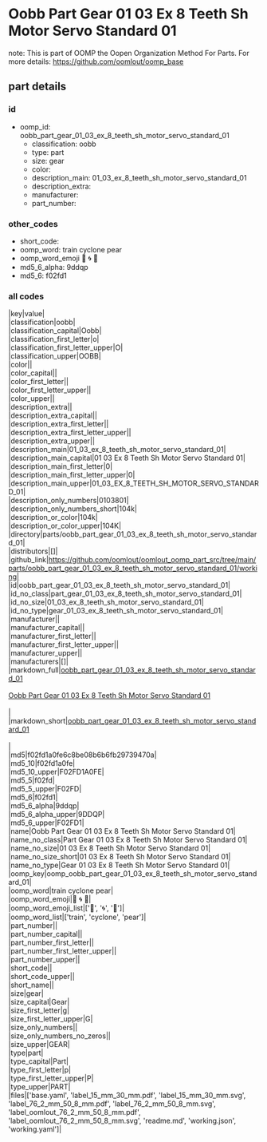 # Oobb Part Gear 01 03 Ex 8 Teeth Sh Motor Servo Standard 01  

note: This is part of OOMP the Oopen Organization Method For Parts. For more details: https://github.com/oomlout/oomp_base

##  part details





### id
* oomp_id: oobb_part_gear_01_03_ex_8_teeth_sh_motor_servo_standard_01
  * classification: oobb
  * type: part
  * size: gear
  * color: 
  * description_main: 01_03_ex_8_teeth_sh_motor_servo_standard_01
  * description_extra: 
  * manufacturer: 
  * part_number: 

### other_codes
* short_code: 
* oomp_word: train cyclone pear
* oomp_word_emoji :train: :cyclone: :pear:
* md5_6_alpha: 9ddqp
* md5_6: f02fd1

### all codes 
|key|value|  
|classification|oobb|  
|classification_capital|Oobb|  
|classification_first_letter|o|  
|classification_first_letter_upper|O|  
|classification_upper|OOBB|  
|color||  
|color_capital||  
|color_first_letter||  
|color_first_letter_upper||  
|color_upper||  
|description_extra||  
|description_extra_capital||  
|description_extra_first_letter||  
|description_extra_first_letter_upper||  
|description_extra_upper||  
|description_main|01_03_ex_8_teeth_sh_motor_servo_standard_01|  
|description_main_capital|01 03 Ex 8 Teeth Sh Motor Servo Standard 01|  
|description_main_first_letter|0|  
|description_main_first_letter_upper|0|  
|description_main_upper|01_03_EX_8_TEETH_SH_MOTOR_SERVO_STANDARD_01|  
|description_only_numbers|0103801|  
|description_only_numbers_short|104k|  
|description_or_color|104k|  
|description_or_color_upper|104K|  
|directory|parts/oobb_part_gear_01_03_ex_8_teeth_sh_motor_servo_standard_01|  
|distributors|[]|  
|github_link|https://github.com/oomlout/oomlout_oomp_part_src/tree/main/parts/oobb_part_gear_01_03_ex_8_teeth_sh_motor_servo_standard_01/working|  
|id|oobb_part_gear_01_03_ex_8_teeth_sh_motor_servo_standard_01|  
|id_no_class|part_gear_01_03_ex_8_teeth_sh_motor_servo_standard_01|  
|id_no_size|01_03_ex_8_teeth_sh_motor_servo_standard_01|  
|id_no_type|gear_01_03_ex_8_teeth_sh_motor_servo_standard_01|  
|manufacturer||  
|manufacturer_capital||  
|manufacturer_first_letter||  
|manufacturer_first_letter_upper||  
|manufacturer_upper||  
|manufacturers|[]|  
|markdown_full|[oobb_part_gear_01_03_ex_8_teeth_sh_motor_servo_standard_01](https://github.com/oomlout/oomlout_oomp_part_src/tree/main/parts/oobb_part_gear_01_03_ex_8_teeth_sh_motor_servo_standard_01/working)<br>[](https://github.com/oomlout/oomlout_oomp_part_src/tree/main/parts/oobb_part_gear_01_03_ex_8_teeth_sh_motor_servo_standard_01/working)<br>[Oobb Part Gear 01 03 Ex 8 Teeth Sh Motor Servo Standard 01](https://github.com/oomlout/oomlout_oomp_part_src/tree/main/parts/oobb_part_gear_01_03_ex_8_teeth_sh_motor_servo_standard_01/working)<br><br>|  
|markdown_short|[oobb_part_gear_01_03_ex_8_teeth_sh_motor_servo_standard_01](https://github.com/oomlout/oomlout_oomp_part_src/tree/main/parts/oobb_part_gear_01_03_ex_8_teeth_sh_motor_servo_standard_01/working)<br><br>|  
|md5|f02fd1a0fe6c8be08b6b6fb29739470a|  
|md5_10|f02fd1a0fe|  
|md5_10_upper|F02FD1A0FE|  
|md5_5|f02fd|  
|md5_5_upper|F02FD|  
|md5_6|f02fd1|  
|md5_6_alpha|9ddqp|  
|md5_6_alpha_upper|9DDQP|  
|md5_6_upper|F02FD1|  
|name|Oobb Part Gear 01 03 Ex 8 Teeth Sh Motor Servo Standard 01|  
|name_no_class|Part Gear 01 03 Ex 8 Teeth Sh Motor Servo Standard 01|  
|name_no_size|01 03 Ex 8 Teeth Sh Motor Servo Standard 01|  
|name_no_size_short|01 03 Ex 8 Teeth Sh Motor Servo Standard 01|  
|name_no_type|Gear 01 03 Ex 8 Teeth Sh Motor Servo Standard 01|  
|oomp_key|oomp_oobb_part_gear_01_03_ex_8_teeth_sh_motor_servo_standard_01|  
|oomp_word|train cyclone pear|  
|oomp_word_emoji|:train: :cyclone: :pear:|  
|oomp_word_emoji_list|[':train:', ':cyclone:', ':pear:']|  
|oomp_word_list|['train', 'cyclone', 'pear']|  
|part_number||  
|part_number_capital||  
|part_number_first_letter||  
|part_number_first_letter_upper||  
|part_number_upper||  
|short_code||  
|short_code_upper||  
|short_name||  
|size|gear|  
|size_capital|Gear|  
|size_first_letter|g|  
|size_first_letter_upper|G|  
|size_only_numbers||  
|size_only_numbers_no_zeros||  
|size_upper|GEAR|  
|type|part|  
|type_capital|Part|  
|type_first_letter|p|  
|type_first_letter_upper|P|  
|type_upper|PART|  
|files|['base.yaml', 'label_15_mm_30_mm.pdf', 'label_15_mm_30_mm.svg', 'label_76_2_mm_50_8_mm.pdf', 'label_76_2_mm_50_8_mm.svg', 'label_oomlout_76_2_mm_50_8_mm.pdf', 'label_oomlout_76_2_mm_50_8_mm.svg', 'readme.md', 'working.json', 'working.yaml']|  
